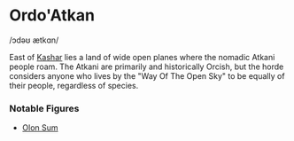 # Ordo'Atkan
/ɔdəʊ ætkɑn/


East of [Kashar](../Kashar/Kashar.md) lies a land of wide open planes where the nomadic Atkani people roam. The Atkani are primarily and historically Orcish, but the horde considers anyone who lives by the "Way Of The Open Sky" to be equally of their people, regardless of species.

### Notable Figures
- [Olon Sum](../../People/Atkani/Olon%20Sum.md)